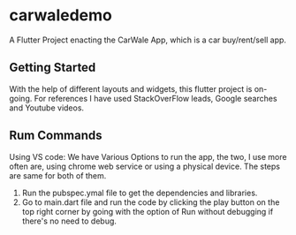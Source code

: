 # carwaledemo

A Flutter Project enacting the CarWale App, which is a car buy/rent/sell app.

## Getting Started

With the help of different layouts and widgets, this flutter project is on-going.
For references I have used StackOverFlow leads, Google searches and Youtube videos.

## Rum Commands

Using VS code:
 We have Various Options to run the app, the two, I use more often are, using chrome web service or using a physical device.
 The steps are same for both of them.
 1. Run the pubspec.ymal file to get the dependencies and libraries.
 2. Go to main.dart file and run the code by clicking the play button on the top right corner by going with the option of Run without debugging if there's no need to debug.
